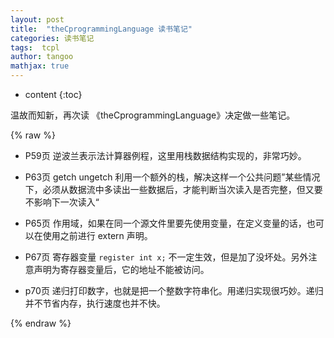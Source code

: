 ```yaml
---
layout: post
title:  "theCprogrammingLanguage 读书笔记"
categories: 读书笔记
tags:  tcpl
author: tangoo
mathjax: true
---
```



* content
{:toc}

温故而知新，再次读 《theCprogrammingLanguage》决定做一些笔记。






{% raw %}

* P59页  逆波兰表示法计算器例程，这里用栈数据结构实现的，非常巧妙。

* P63页  getch ungetch 利用一个额外的栈，解决这样一个公共问题”某些情况下，必须从数据流中多读出一些数据后，才能判断当次读入是否完整，但又要不影响下一次读入“

* P65页  作用域，如果在同一个源文件里要先使用变量，在定义变量的话，也可以在使用之前进行 extern 声明。

* P67页  寄存器变量 `register int x;` 不一定生效，但是加了没坏处。另外注意声明为寄存器变量后，它的地址不能被访问。

* p70页  递归打印数字，也就是把一个整数字符串化。用递归实现很巧妙。递归并不节省内存，执行速度也并不快。



{% endraw %}